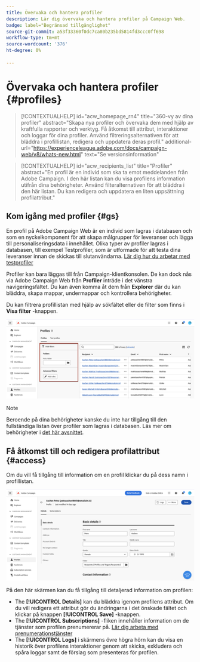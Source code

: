 ```yaml
---
title: Övervaka och hantera profiler
description: Lär dig övervaka och hantera profiler på Campaign Web.
badge: label="Begränsad tillgänglighet"
source-git-commit: a53f33360f0dc7ca80b235bd5814fd3ccc0ff698
workflow-type: tm+mt
source-wordcount: '376'
ht-degree: 0%

---
```


# Övervaka och hantera profiler {#profiles}

>[!CONTEXTUALHELP]
>id="acw_homepage_rn4"
>title="360-vy av dina profiler"
>abstract="Skapa nya profiler och övervaka dem med hjälp av kraftfulla rapporter och verktyg. Få åtkomst till attribut, interaktioner och loggar för dina profiler. Använd filtreringsalternativen för att bläddra i profillistan, redigera och uppdatera deras profil."
>additional-url="https://experienceleague.adobe.com/docs/campaign-web/v8/whats-new.html" text="Se versionsinformation"

>[!CONTEXTUALHELP]
>id="acw_recipients_list"
>title="Profiler"
>abstract="En profil är en individ som ska ta emot meddelanden från Adobe Campaign. I den här listan kan du visa profilens information utifrån dina behörigheter. Använd filteralternativen för att bläddra i den här listan. Du kan redigera och uppdatera en liten uppsättning profilattribut."

## Kom igång med profiler {#gs}

En profil på Adobe Campaign Web är en individ som lagras i databasen och som en nyckelkomponent för att skapa målgrupper för leveranser och lägga till personaliseringsdata i innehållet. Olika typer av profiler lagras i databasen, till exempel Testprofiler, som är utformade för att testa dina leveranser innan de skickas till slutanvändarna. [Lär dig hur du arbetar med testprofiler](test-profiles.md)

Profiler kan bara läggas till från Campaign-klientkonsolen. De kan dock nås via Adobe Campaign Web från **Profiler** inträde i det vänstra navigeringsfältet. Du kan även komma åt dem från **Explorer** där du kan bläddra, skapa mappar, undermappar och kontrollera behörigheter.

Du kan filtrera profillistan med hjälp av sökfältet eller de filter som finns i **Visa filter** -knappen.

![](assets/profiles-list.png)

>[!NOTE]
>
>Beroende på dina behörigheter kanske du inte har tillgång till den fullständiga listan över profiler som lagras i databasen. Läs mer om behörigheter i [det här avsnittet](../get-started/permissions.md).

## Få åtkomst till och redigera profilattribut {#access}

Om du vill få tillgång till information om en profil klickar du på dess namn i profillistan.

![](assets/profiles-details.png)

På den här skärmen kan du få tillgång till detaljerad information om profilen:

* The **[!UICONTROL Details]** kan du bläddra igenom profilens attribut. Om du vill redigera ett attribut gör du ändringarna i det önskade fältet och klickar på knappen **[!UICONTROL Save]** -knappen.
* The **[!UICONTROL Subscriptions]** -fliken innehåller information om de tjänster som profilen prenumererar på. [Lär dig arbeta med prenumerationstjänster](manage-services.md)
* The **[!UICONTROL Logs]** i skärmens övre högra hörn kan du visa en historik över profilens interaktioner genom att skicka, exkludera och spåra loggar samt de förslag som presenteras för profilen.
